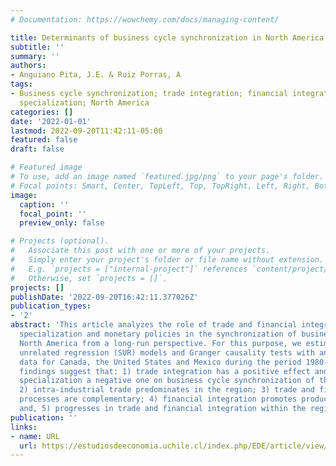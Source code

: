 ```yaml
---
# Documentation: https://wowchemy.com/docs/managing-content/

title: Determinants of business cycle synchronization in North America
subtitle: ''
summary: ''
authors:
- Anguiano Pita, J.E. & Ruiz Porras, A
tags:
- Business cycle synchronization; trade integration; financial integration; productive
  specialization; North America
categories: []
date: '2022-01-01'
lastmod: 2022-09-20T11:42:11-05:00
featured: false
draft: false

# Featured image
# To use, add an image named `featured.jpg/png` to your page's folder.
# Focal points: Smart, Center, TopLeft, Top, TopRight, Left, Right, BottomLeft, Bottom, BottomRight.
image:
  caption: ''
  focal_point: ''
  preview_only: false

# Projects (optional).
#   Associate this post with one or more of your projects.
#   Simply enter your project's folder or file name without extension.
#   E.g. `projects = ["internal-project"]` references `content/project/deep-learning/index.md`.
#   Otherwise, set `projects = []`.
projects: []
publishDate: '2022-09-20T16:42:11.377026Z'
publication_types:
- '2'
abstract: 'This article analyzes the role of trade and financial integration, productive
  specialization and monetary policies in the synchronization of business cycles in
  North America from a long-run perspective. For this purpose, we estimate seemingly
  unrelated regression (SUR) models and Granger causality tests with annual panel
  data for Canada, the United States and Mexico during the period 1980-2019. The main
  findings suggest that: 1) trade integration has a positive effect and productive
  specialization a negative one on business cycle synchronization of the economies;
  2) intra-industrial trade predominates in the region; 3) trade and financial integration
  processes are complementary; 4) financial integration promotes productive specialization;
  and, 5) progresses in trade and financial integration within the region are heterogeneous.'
publication: ''
links:
- name: URL
  url: https://estudiosdeeconomia.uchile.cl/index.php/EDE/article/view/67362
---
```

